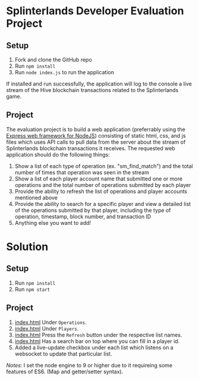 # Splinterlands Developer Evaluation Project

## Setup

1. Fork and clone the GitHub repo
2. Run `npm install`
3. Run `node index.js` to run the application

If installed and run successfully, the application will log to the console a live stream of the Hive blockchain transactions related to the Splinterlands game.

## Project

The evaluation project is to build a web application (preferrably using the [Express web framework for NodeJS](https://www.npmjs.com/package/express)) consisting of static html, css, and js files which uses API calls to pull data from the server about the stream of Splinterlands blockchain transactions it receives. The requested web application should do the following things:

1. Show a list of each type of operation (ex. "sm_find_match") and the total number of times that operation was seen in the stream
2. Show a list of each player account name that submitted one or more operations and the total number of operations submitted by each player
3. Provide the ability to refresh the list of operations and player accounts mentioned above
4. Provide the ability to search for a specific player and view a detailed list of the operations submitted by that player, including the type of operation, timestamp, block number, and transaction ID
5. Anything else you want to add!
 

# Solution

## Setup
1. Run `npm install`
2. Run `npm start`

## Project

1. [index.html](http://localhost:3000/index.html) Under `Operations`.
2. [index.html](http://localhost:3000/index.html) Under `Players`.
3. [index.html](http://localhost:3000/index.html) Press the `Refresh` button under the respective list names.
4. [index.html](http://localhost:3000/index.html) Has a search bar on top where you can fill in a player id.
5. Added a live-update checkbox under each list which listens on a websocket to update that particular list.

_Notes_:
I set the node engine to 9 or higher due to it requireing some features of ES6. (Map and getter/setter syntax).
